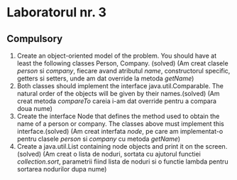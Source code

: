 # Laboratorul nr. 3

## Compulsory

1. Create an object-oriented model of the problem. You should have at least the following classes Person, Company. (solved) (Am creat clasele *person* si *company*, fiecare avand atributul *name*, constructorul specific, getters si setters, unde am dat override la metoda *getName*)
2. Both classes should implement the interface java.util.Comparable. The natural order of the objects will be given by their names.(solved) (Am creat metoda *compareTo* careia i-am dat override pentru a compara doua nume)
3. Create the interface Node that defines the method used to obtain the name of a person or company. The classes above must implement this interface.(solved) (Am creat interfata *node*, pe care am implementat-o pentru clasele *person* si *company* cu metoda *getName*)
4. Create a java.util.List containing node objects and print it on the screen. (solved) (Am creat o lista de noduri, sortata cu ajutorul functiei *collection.sort*, parametrii fiind lista de noduri si o functie lambda pentru sortarea nodurilor dupa nume)
